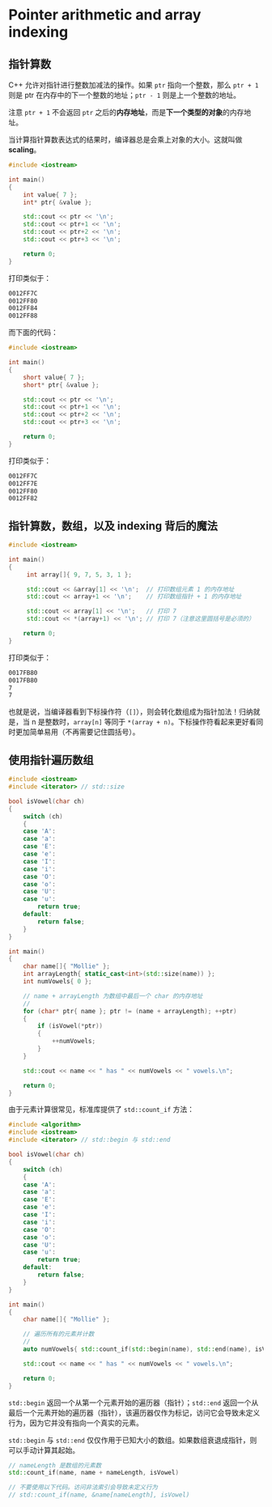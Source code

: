 # Pointer arithmetic and array indexing

## 指针算数

C++ 允许对指针进行整数加减法的操作。如果 `ptr` 指向一个整数，那么 `ptr + 1` 则是 ptr 在内存中的下一个整数的地址；`ptr - 1` 则是上一个整数的地址。

注意 `ptr + 1` 不会返回 `ptr` 之后的**内存地址**，而是**下一个类型的对象**的内存地址。

当计算指针算数表达式的结果时，编译器总是会乘上对象的大小。这就叫做**scaling**。

```cpp
#include <iostream>

int main()
{
    int value{ 7 };
    int* ptr{ &value };

    std::cout << ptr << '\n';
    std::cout << ptr+1 << '\n';
    std::cout << ptr+2 << '\n';
    std::cout << ptr+3 << '\n';

    return 0;
}
```

打印类似于：

```txt
0012FF7C
0012FF80
0012FF84
0012FF88
```

而下面的代码：

```cpp
#include <iostream>

int main()
{
    short value{ 7 };
    short* ptr{ &value };

    std::cout << ptr << '\n';
    std::cout << ptr+1 << '\n';
    std::cout << ptr+2 << '\n';
    std::cout << ptr+3 << '\n';

    return 0;
}
```

打印类似于：

```txt
0012FF7C
0012FF7E
0012FF80
0012FF82
```

## 指针算数，数组，以及 indexing 背后的魔法

```cpp
#include <iostream>

int main()
{
     int array[]{ 9, 7, 5, 3, 1 };

     std::cout << &array[1] << '\n';  // 打印数组元素 1 的内存地址
     std::cout << array+1 << '\n';    // 打印数组指针 + 1 的内存地址

     std::cout << array[1] << '\n';   // 打印 7
     std::cout << *(array+1) << '\n'; // 打印 7（注意这里圆括号是必须的）

    return 0;
}
```

打印类似于：

```txt
0017FB80
0017FB80
7
7
```

也就是说，当编译器看到下标操作符（`[]`），则会转化数组成为指针加法！归纳就是，当 n 是整数时，`array[n]` 等同于 `*(array + n)`。下标操作符看起来更好看同时更加简单易用（不再需要记住圆括号）。

## 使用指针遍历数组

```cpp
#include <iostream>
#include <iterator> // std::size

bool isVowel(char ch)
{
    switch (ch)
    {
    case 'A':
    case 'a':
    case 'E':
    case 'e':
    case 'I':
    case 'i':
    case 'O':
    case 'o':
    case 'U':
    case 'u':
        return true;
    default:
        return false;
    }
}

int main()
{
    char name[]{ "Mollie" };
    int arrayLength{ static_cast<int>(std::size(name)) };
    int numVowels{ 0 };

    // name + arrayLength 为数组中最后一个 char 的内存地址
    //
    for (char* ptr{ name }; ptr != (name + arrayLength); ++ptr)
    {
        if (isVowel(*ptr))
        {
            ++numVowels;
        }
    }

    std::cout << name << " has " << numVowels << " vowels.\n";

    return 0;
}
```

由于元素计算很常见，标准库提供了 `std::count_if` 方法：

```cpp
#include <algorithm>
#include <iostream>
#include <iterator> // std::begin 与 std::end

bool isVowel(char ch)
{
    switch (ch)
    {
    case 'A':
    case 'a':
    case 'E':
    case 'e':
    case 'I':
    case 'i':
    case 'O':
    case 'o':
    case 'U':
    case 'u':
        return true;
    default:
        return false;
    }
}

int main()
{
    char name[]{ "Mollie" };

    // 遍历所有的元素并计数
    //
    auto numVowels{ std::count_if(std::begin(name), std::end(name), isVowel) };

    std::cout << name << " has " << numVowels << " vowels.\n";

    return 0;
}
```

`std::begin` 返回一个从第一个元素开始的遍历器（指针）；`std::end` 返回一个从最后一个元素开始的遍历器（指针），该遍历器仅作为标记，访问它会导致未定义行为，因为它并没有指向一个真实的元素。

`std::begin` 与 `std::end` 仅仅作用于已知大小的数组。如果数组衰退成指针，则可以手动计算其起始。

```cpp
// nameLength 是数组的元素数
std::count_if(name, name + nameLength, isVowel)

// 不要使用以下代码。访问非法索引会导致未定义行为
// std::count_if(name, &name[nameLength], isVowel)
```
